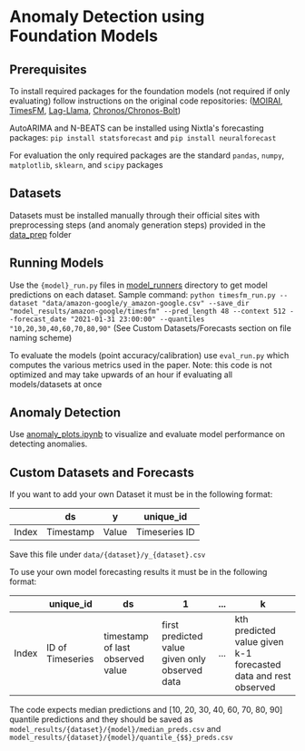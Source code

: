 # Anomaly Detection using Foundation Models

## Prerequisites
To install required packages for the foundation models (not required if only evaluating) follow instructions on the original code repositories: ([MOIRAI](https://github.com/SalesforceAIResearch/uni2ts), [TimesFM](https://github.com/google-research/timesfm), [Lag-Llama](https://github.com/time-series-foundation-models/lag-llama), [Chronos/Chronos-Bolt](https://github.com/amazon-science/chronos-forecasting/tree/main))

AutoARIMA and N-BEATS can be installed using Nixtla's forecasting packages: `pip install statsforecast` and `pip install neuralforecast`

For evaluation the only required packages are the standard `pandas`, `numpy`, `matplotlib`, `sklearn`, and `scipy` packages

## Datasets
Datasets must be installed manually through their official sites with preprocessing steps (and anomaly generation steps) provided in the [data_prep](data_prep) folder

## Running Models
Use the `{model}_run.py` files in [model_runners](model_runners) directory to get model predictions on each dataset. Sample command: `python timesfm_run.py --dataset "data/amazon-google/y_amazon-google.csv" --save_dir "model_results/amazon-google/timesfm" --pred_length 48 --context 512 --forecast_date "2021-01-31 23:00:00" --quantiles "10,20,30,40,60,70,80,90"` (See Custom Datasets/Forecasts section on file naming scheme)

To evaluate the models (point accuracy/calibration) use `eval_run.py` which computes the various metrics used in the paper. Note: this code is not optimized and may take upwards of an hour if evaluating all models/datasets at once

## Anomaly Detection
Use [anomaly_plots.ipynb](anomaly_plots.ipynb) to visualize and evaluate model performance on detecting anomalies. 

## Custom Datasets and Forecasts
If you want to add your own Dataset it must be in the following format:

|       | ds        | y     | unique_id     |
| ----  | --------- | ----- |-------------- |
| Index | Timestamp | Value | Timeseries ID |

Save this file under `data/{dataset}/y_{dataset}.csv`

To use your own model forecasting results it must be in the following format:

|       |  unique_id        |  ds                                |  1                                               |  ...  |  k                                                                |
| ----- |  ---------        |  --                                |  -                                               |  ---  |  -                                                                |
| Index |  ID of Timeseries |  timestamp of last observed value  |  first predicted value given only observed data  |  ...  |  kth predicted value given k-1 forecasted data and rest observed  |

The code expects median predictions and [10, 20, 30, 40, 60, 70, 80, 90] quantile predictions and they should be saved as `model_results/{dataset}/{model}/median_preds.csv` and `model_results/{dataset}/{model}/quantile_{$$}_preds.csv`